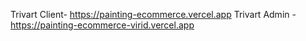 Trivart Client- https://painting-ecommerce.vercel.app
Trivart Admin - https://painting-ecommerce-virid.vercel.app
